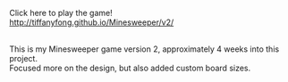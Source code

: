 Click here to play the game! <br>
http://tiffanyfong.github.io/Minesweeper/v2/ <br><br>

This is my Minesweeper game version 2, approximately 4 weeks into this project.<br>
Focused more on the design, but also added custom board sizes.

